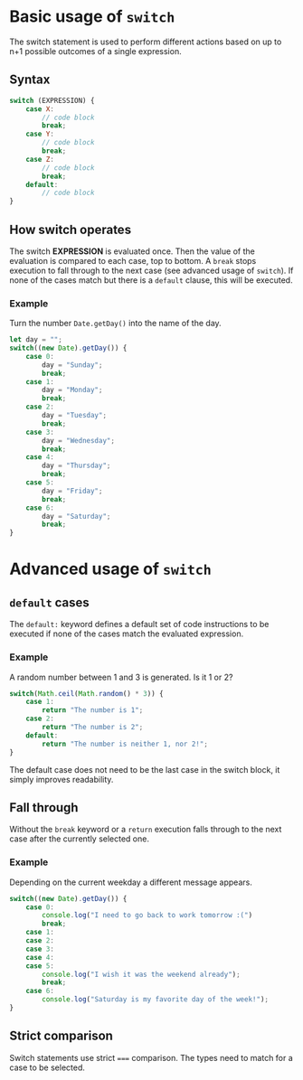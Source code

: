 # Basic usage of `switch`

The switch statement is used to perform different actions based on up to n+1 possible outcomes of a single expression.

## Syntax
```javascript
switch (EXPRESSION) {
    case X:
        // code block
        break;
    case Y:
        // code block
        break;
    case Z:
        // code block
        break;
    default:
        // code block
}
```

## How switch operates

The switch **EXPRESSION** is evaluated once. Then the value of the evaluation is compared to each case, top to bottom. A `break` stops execution to fall through to the next case (see advanced usage of `switch`). If none of the cases match but there is a `default` clause, this will be executed.

### Example
Turn the number `Date.getDay()` into the name of the day.

```javascript
let day = "";
switch((new Date).getDay()) {
    case 0:
        day = "Sunday";
        break;
    case 1:
        day = "Monday";
        break;
    case 2:
        day = "Tuesday";
        break;
    case 3:
        day = "Wednesday";
        break;
    case 4:
        day = "Thursday";
        break;
    case 5:
        day = "Friday";
        break;
    case 6:
        day = "Saturday";
        break;
}
```

# Advanced usage of `switch`

## `default` cases
The `default:` keyword defines a default set of code instructions to be executed if none of the cases match the evaluated expression.

### Example
A random number between 1 and 3 is generated. Is it 1 or 2?

```javascript
switch(Math.ceil(Math.random() * 3)) {
    case 1:
        return "The number is 1";
    case 2:
        return "The number is 2";
    default:
        return "The number is neither 1, nor 2!";
}
```

The default case does not need to be the last case in the switch block, it simply improves readability.

## Fall through

Without the `break` keyword or a `return` execution falls through to the next case after the currently selected one.

### Example

Depending on the current weekday a different message appears.

```javascript
switch((new Date).getDay()) {
    case 0:
        console.log("I need to go back to work tomorrow :(")
        break;
    case 1:
    case 2:
    case 3:
    case 4:
    case 5:
        console.log("I wish it was the weekend already");
        break;
    case 6:
        console.log("Saturday is my favorite day of the week!");
}
```

## Strict comparison

Switch statements use strict `===` comparison. The types need to match for a case to be selected.
